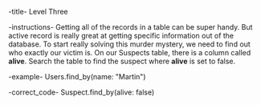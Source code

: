 -title-
  Level Three

-instructions-
  Getting all of the records in a table can be super handy. But active record
  is really great at getting specific information out of the database. To start
  really solving this murder mystery, we need to find out who exactly our victim is.
  On our Suspects table, there is a column called <strong>alive</strong>. Search the table to find
  the suspect where <strong>alive</strong> is set to false.

-example-
  Users.find_by(name: "Martin")

-correct_code-
  Suspect.find_by(alive: false)
